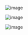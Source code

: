 
![image](D:/Program/YNote/workspace/gorpel@163.com/Picture/21.jpg)

![image](D:/Program/YNote/workspace/gorpel@163.com/Picture/22.jpg)

![image](D:/Program/YNote/workspace/gorpel@163.com/Picture/23.jpg)

